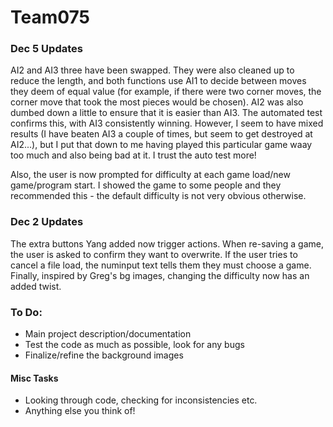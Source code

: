 # Team075

### Dec 5 Updates
AI2 and AI3 three have been swapped. They were also cleaned up to reduce the length, and both functions use AI1 to decide between moves they deem of equal value (for example, if there were two corner moves, the corner move that took the most pieces would be chosen). AI2 was also dumbed down a little to ensure that it is easier than AI3. The automated test confirms this, with AI3 consistently winning. However, I seem to have mixed results (I have beaten AI3 a couple of times, but seem to get destroyed at AI2...), but I put that down to me having played this particular game waay too much and also being bad at it. I trust the auto test more!

Also, the user is now prompted for difficulty at each game load/new game/program start. I showed the game to some people and they recommended this - the default difficulty is not very obvious otherwise.

### Dec 2 Updates
The extra buttons Yang added now trigger actions. When re-saving a game, the user is asked to confirm they want to overwrite. If the user tries to cancel a file load, the numinput text tells them they must choose a game. Finally, inspired by Greg's bg images, changing the difficulty now has an added twist.

### To Do:
 * Main project description/documentation
 * Test the code as much as possible, look for any bugs
 * Finalize/refine the background images

#### Misc Tasks
 * Looking through code, checking for inconsistencies etc.
 * Anything else you think of!
